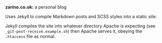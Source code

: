 **zarino.co.uk:** a personal blog

Uses Jekyll to compile Markdown posts and SCSS styles into a static site.

Jekyll compiles the site into whatever directory Apache is expecting
(see `_git-post-receive.example.sh`) then Apache serves it, obeying the
`.htaccess` file as normal.
